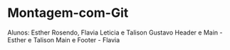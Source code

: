 # Montagem-com-Git
Alunos: Esther Rosendo, Flavia Leticia e Talison Gustavo
Header e Main - Esther e Talison
Main e Footer - Flavia

